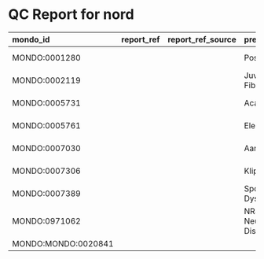 
# QC Report for nord

| mondo_id            | report_ref   | report_ref_source   | preferred_name                            | preferred_name_source   | synonym_type                                    | subset                                         | subset_source   | subset_source2   | Source   | Check                                               |
|:--------------------|:-------------|:--------------------|:------------------------------------------|:------------------------|:------------------------------------------------|:-----------------------------------------------|:----------------|:-----------------|:---------|:----------------------------------------------------|
| MONDO:0001280       |              |                     | Posterior Uveitis                         |                         |                                                 |                                                |                 |                  | nord     | duplicate_scoped_synonym (oboInOwl:hasExactSynonym) |
| MONDO:0002119       |              |                     | Juvenile Ossifying Fibroma                |                         |                                                 |                                                |                 |                  | nord     | duplicate_scoped_synonym (oboInOwl:hasExactSynonym) |
| MONDO:0005731       |              |                     | Acanthocheilonemiasis                     |                         |                                                 |                                                |                 |                  | nord     | duplicate_scoped_synonym (oboInOwl:hasExactSynonym) |
| MONDO:0005761       |              |                     | Elephantiasis                             |                         |                                                 |                                                |                 |                  | nord     | duplicate_scoped_synonym (oboInOwl:hasBroadSynonym) |
| MONDO:0007030       |              |                     | Aarskog Syndrome                          |                         |                                                 |                                                |                 |                  | nord     | duplicate_scoped_synonym (oboInOwl:hasExactSynonym) |
| MONDO:0007306       |              |                     | Klippel-Feil Syndrome                     |                         |                                                 |                                                |                 |                  | nord     | duplicate_scoped_synonym (oboInOwl:hasBroadSynonym) |
| MONDO:0007389       |              |                     | Spondylothoracic Dysplasia                |                         |                                                 |                                                |                 |                  | nord     | duplicate_scoped_synonym (oboInOwl:hasExactSynonym) |
| MONDO:0971062       |              |                     | NR4A2-Related Neurodevelopmental Disorder |                         |                                                 |                                                |                 |                  | nord     | qc-trailing-whitespace (oboInOwl:hasExactSynonym)   |
| MONDO:MONDO:0020841 |              |                     |                                           |                         | http://purl.obolibrary.org/obo/mondo#NORD_LABEL | http://purl.obolibrary.org/obo/mondo#nord_rare |                 | MONDO:NORD       | nord     | MONDO:MONDO_pattern (IRI)                           |

